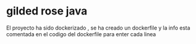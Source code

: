 # gilded rose java

El proyecto ha sido dockerizado , se ha creado un dockerfile y la info esta comentada en el codigo del dockerfile para enter cada linea
